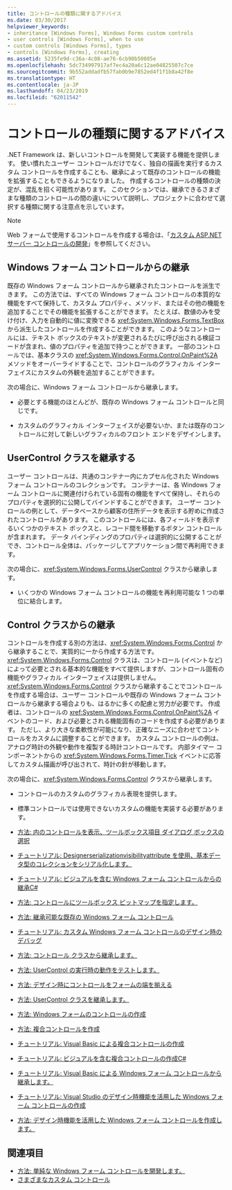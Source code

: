 ```yaml
---
title: コントロールの種類に関するアドバイス
ms.date: 03/30/2017
helpviewer_keywords:
- inheritance [Windows Forms], Windows Forms custom controls
- user controls [Windows Forms], when to use
- custom controls [Windows Forms], types
- controls [Windows Forms], creating
ms.assetid: 5235fe9d-c36a-4c08-ae76-6cb90b50085e
ms.openlocfilehash: 5dc734997917af7ec4a20a6c12ae04825507c7ce
ms.sourcegitcommit: 9b552addadfb57fab0b9e7852ed4f1f1b8a42f8e
ms.translationtype: HT
ms.contentlocale: ja-JP
ms.lasthandoff: 04/23/2019
ms.locfileid: "62011542"
---
```

# <a name="control-type-recommendations"></a>コントロールの種類に関するアドバイス
.NET Framework は、新しいコントロールを開発して実装する機能を提供します。 使い慣れたユーザー コントロールだけでなく、独自の描画を実行するカスタム コントロールを作成することも、継承によって既存のコントロールの機能を拡張することもできるようになりました。 作成するコントロールの種類の決定が、混乱を招く可能性があります。 このセクションでは、継承できるさまざまな種類のコントロールの間の違いについて説明し、プロジェクトに合わせて選択する種類に関する注意点を示しています。  
  
> [!NOTE]
>  Web フォームで使用するコントロールを作成する場合は、「[カスタム ASP.NET サーバー コントロールの開発](https://docs.microsoft.com/previous-versions/aspnet/zt27tfhy(v=vs.100))」を参照してください。  
  
## <a name="inheriting-from-a-windows-forms-control"></a>Windows フォーム コントロールからの継承  
 既存の Windows フォーム コントロールから継承されたコントロールを派生できます。 この方法では、すべての Windows フォーム コントロールの本質的な機能をすべて保持して、カスタム プロパティ、メソッド、またはその他の機能を追加することでその機能を拡張することができます。 たとえば、数値のみを受け付け、入力を自動的に値に変換できる <xref:System.Windows.Forms.TextBox> から派生したコントロールを作成することができます。 このようなコントロールには、テキスト ボックスのテキストが変更されるたびに呼び出される検証コードが含まれ、値のプロパティを追加で持つことができます。 一部のコントロールでは、基本クラスの <xref:System.Windows.Forms.Control.OnPaint%2A> メソッドをオーバーライドすることで、コントロールのグラフィカル インターフェイスにカスタムの外観を追加することができます。  
  
 次の場合に、Windows フォーム コントロールから継承します。  
  
- 必要とする機能のほとんどが、既存の Windows フォーム コントロールと同じです。  
  
- カスタムのグラフィカル インターフェイスが必要ないか、または既存のコントロールに対して新しいグラフィカルのフロント エンドをデザインします。  
  
## <a name="inheriting-from-the-usercontrol-class"></a>UserControl クラスを継承する  
 ユーザー コントロールは、共通のコンテナー内にカプセル化された Windows フォーム コントロールのコレクションです。 コンテナーは、各 Windows フォーム コントロールに関連付けられている固有の機能をすべて保持し、それらのプロパティを選択的に公開してバインドすることができます。 ユーザー コントロールの例として、データベースから顧客の住所データを表示する貯めに作成されたコントロールがあります。 このコントロールには、各フィールドを表示するいくつかのテキスト ボックスと、レコード間を移動するボタン コントロールが含まれます。 データ バインディングのプロパティは選択的に公開することができ、コントロール全体は、パッケージしてアプリケーション間で再利用できます。  
  
 次の場合に、<xref:System.Windows.Forms.UserControl> クラスから継承します。  
  
- いくつかの Windows フォーム コントロールの機能を再利用可能な 1 つの単位に結合します。  
  
## <a name="inheriting-from-the-control-class"></a>Control クラスからの継承  
 コントロールを作成する別の方法は、<xref:System.Windows.Forms.Control> から継承することで、実質的に一から作成する方法です。 <xref:System.Windows.Forms.Control> クラスは、コントロール (イベントなど) によって必要とされる基本的な機能をすべて提供しますが、コントロール固有の機能やグラフィカル インターフェイスは提供しません。 <xref:System.Windows.Forms.Control> クラスから継承することでコントロールを作成する場合は、ユーザー コントロールや既存の Windows フォーム コントロールから継承する場合よりも、はるかに多くの配慮と労力が必要です。 作成者は、コントロールの <xref:System.Windows.Forms.Control.OnPaint%2A> イベントのコード、および必要とされる機能固有のコードを作成する必要があります。 ただし、より大きな柔軟性が可能になり、正確なニーズに合わせてコントロールをカスタムに調整することができます。 カスタム コントロールの例は、アナログ時計の外観や動作を複製する時計コントロールです。 内部タイマー コンポーネントからの <xref:System.Windows.Forms.Timer.Tick> イベントに応答してカスタム描画が呼び出されて、時計の針が移動します。  
  
 次の場合に、<xref:System.Windows.Forms.Control> クラスから継承します。  
  
- コントロールのカスタムのグラフィカル表現を提供します。  
  
- 標準コントロールでは使用できないカスタムの機能を実装する必要があります。  
  
- [方法: 内のコントロールを表示、ツールボックス項目 ダイアログ ボックスの選択](how-to-display-a-control-in-the-choose-toolbox-items-dialog-box.md)  
  
- [チュートリアル: Designerserializationvisibilityattribute を使用、基本データ型のコレクションをシリアル化します。](serializing-collections-designerserializationvisibilityattribute.md)  
  
- [チュートリアル: ビジュアルを含む Windows フォーム コントロールからの継承C#](walkthrough-inheriting-from-a-windows-forms-control-with-visual-csharp.md)  
  
- [方法: コントロールにツールボックス ビットマップを指定します。](how-to-provide-a-toolbox-bitmap-for-a-control.md)  
  
- [方法: 継承可能な既存の Windows フォーム コントロール](how-to-inherit-from-existing-windows-forms-controls.md)  
  
- [チュートリアル: カスタム Windows フォーム コントロールのデザイン時のデバッグ](walkthrough-debugging-custom-windows-forms-controls-at-design-time.md)  
  
- [方法: コントロール クラスから継承します。](how-to-inherit-from-the-control-class.md)  
  
- [方法: UserControl の実行時の動作をテストします。](how-to-test-the-run-time-behavior-of-a-usercontrol.md)  
  
- [方法: デザイン時にコントロールをフォームの端を揃える](how-to-align-a-control-to-the-edges-of-forms-at-design-time.md)  
  
- [方法: UserControl クラスを継承します。](how-to-inherit-from-the-usercontrol-class.md)  
  
- [方法: Windows フォームのコントロールの作成](how-to-author-controls-for-windows-forms.md)  
  
- [方法: 複合コントロールを作成](how-to-author-composite-controls.md)  
  
- [チュートリアル: Visual Basic による複合コントロールの作成](walkthrough-authoring-a-composite-control-with-visual-basic.md)  
  
- [チュートリアル: ビジュアルを含む複合コントロールの作成C#](walkthrough-authoring-a-composite-control-with-visual-csharp.md)  
  
- [チュートリアル: Visual Basic による Windows フォーム コントロールから継承します。](walkthrough-inheriting-from-a-windows-forms-control-with-visual-basic.md)  
  
- [チュートリアル: Visual Studio のデザイン時機能を活用した Windows フォーム コントロールの作成](creating-a-wf-control-design-time-features.md)  
  
- [方法: デザイン時機能を活用した Windows フォーム コントロールを作成します。](https://docs.microsoft.com/previous-versions/visualstudio/visual-studio-2013/307hck25(v=vs.120))  
  
## <a name="see-also"></a>関連項目

- [方法: 単純な Windows フォーム コントロールを開発します。](how-to-develop-a-simple-windows-forms-control.md)
- [さまざまなカスタム コントロール](varieties-of-custom-controls.md)
